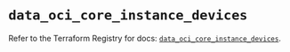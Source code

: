 # `data_oci_core_instance_devices`

Refer to the Terraform Registry for docs: [`data_oci_core_instance_devices`](https://registry.terraform.io/providers/oracle/oci/6.18.0/docs/data-sources/core_instance_devices).
